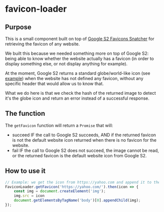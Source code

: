 # favicon-loader

## Purpose
This is a small component built on top of [Google S2 Favicons Snatcher](https://www.google.com/s2/favicons?domain=www.google.com) for retrieving the favicon of any website.

We built this because we needed something more on top of Google S2: being able to know whether the website actually has a favicon (in order to display something else, or not display anything for example).

At the moment, Google S2 returns a standard globe/world-like icon (see [example](https://www.google.com/s2/favicons?domain=www.thisdoesnotexist-website.com)) when the website has not defined any favicon, without any specific header that would allow us to know that.

What we do here is that we check the hash of the returned image to detect it's the globe icon and return an error instead of a successful response.

## The function

The `getFavicon` function will return a `Promise` that will:
- succeed IF the call to Google S2 succeeds, AND if the returned favicon is not the default website icon returned when there is no favicon for the website.
- fail IF the call to Google S2 does not succeed, the image cannot be read, or the returned favicon is the default website icon from Google S2.

## How to use it

```Javascript
// Example: we get the icon from https://yahoo.com and append it to the body of the page when successful:
FaviconLoader.getFavicon('https://yahoo.com/').then(icon => {
    const img = document.createElement('img'); 
    img.src = icon 
    document.getElementsByTagName('body')[0].appendChild(img); 
});
